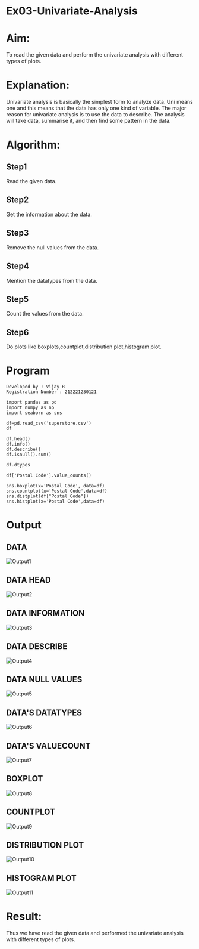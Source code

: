 # Ex03-Univariate-Analysis
# Aim:
To read the given data and perform the univariate analysis with different types of plots.
# Explanation:
Univariate analysis is basically the simplest form to analyze data. Uni means one and this means that the data has only one kind of variable. The major reason for univariate analysis is to use the data to describe. The analysis will take data, summarise it, and then find some pattern in the data.
# Algorithm:
## Step1
Read the given data.
## Step2
Get the information about the data.
## Step3
Remove the null values from the data.
## Step4
Mention the datatypes from the data.
## Step5
Count the values from the data.
## Step6
Do plots like boxplots,countplot,distribution plot,histogram plot.
# Program
~~~
Developed by : Vijay R
Registration Number : 212221230121
~~~
~~~
import pandas as pd
import numpy as np
import seaborn as sns

df=pd.read_csv('superstore.csv')
df

df.head()
df.info()
df.describe()
df.isnull().sum()

df.dtypes

df['Postal Code'].value_counts()

sns.boxplot(x='Postal Code', data=df)
sns.countplot(x='Postal Code',data=df)
sns.distplot(df["Postal Code"])
sns.histplot(x='Postal Code',data=df)
~~~
# Output
## DATA
![Output1](https://github.com/vijay21500269/Ex03-Univariate-Analysis/blob/main/DS%201.png)
## DATA HEAD
![Output2](https://github.com/vijay21500269/Ex03-Univariate-Analysis/blob/main/DS%202.png)
## DATA INFORMATION
![Output3](https://github.com/vijay21500269/Ex03-Univariate-Analysis/blob/main/DS%203.png)
## DATA DESCRIBE
![Output4](https://github.com/vijay21500269/Ex03-Univariate-Analysis/blob/main/DS%204.png)
## DATA NULL VALUES
![Output5](https://github.com/vijay21500269/Ex03-Univariate-Analysis/blob/main/DS%205.png)
## DATA'S DATATYPES
![Output6](https://github.com/vijay21500269/Ex03-Univariate-Analysis/blob/main/DS%206.png)
## DATA'S VALUECOUNT
![Output7](https://github.com/vijay21500269/Ex03-Univariate-Analysis/blob/main/DS%207.png)
## BOXPLOT
![Output8]()
## COUNTPLOT
![Output9]()
## DISTRIBUTION PLOT
![Output10]()
## HISTOGRAM PLOT
![Output11]()
# Result:
Thus we have read the given data and performed the univariate analysis with different types of plots.

